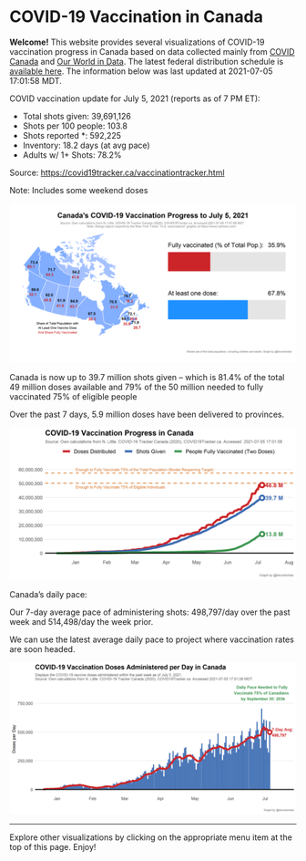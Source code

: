 COVID-19 Vaccination in Canada
==============================

**Welcome!** This website provides several visualizations of COVID-19
vaccination progress in Canada based on data collected mainly from
[COVID Canada](https://covid19tracker.ca/vaccinationtracker.html) and
[Our World in Data](https://ourworldindata.org/covid-vaccinations). The
latest federal distribution schedule is [available
here](https://www.canada.ca/en/public-health/services/diseases/2019-novel-coronavirus-infection/prevention-risks/covid-19-vaccine-treatment/vaccine-rollout.html).
The information below was last updated at 2021-07-05 17:01:58 MDT.

COVID vaccination update for July 5, 2021 (reports as of 7 PM ET):

-   Total shots given: 39,691,126
-   Shots per 100 people: 103.8
-   Shots reported \*: 592,225
-   Inventory: 18.2 days (at avg pace)
-   Adults w/ 1+ Shots: 78.2%

Source:
<a href="https://covid19tracker.ca/vaccinationtracker.html" class="uri">https://covid19tracker.ca/vaccinationtracker.html</a>

Note: Includes some weekend doses

![](Plots/plot_main.png)

Canada is now up to 39.7 million shots given – which is 81.4% of the
total 49 million doses available and 79% of the 50 million needed to
fully vaccinated 75% of eligible people

Over the past 7 days, 5.9 million doses have been delivered to
provinces.

![](Plots/plot_total.png)

Canada’s daily pace:

Our 7-day average pace of administering shots: 498,797/day over the past
week and 514,498/day the week prior.

We can use the latest average daily pace to project where vaccination
rates are soon headed.

![](Plots/pace_national.png)

------------------------------------------------------------------------

Explore other visualizations by clicking on the appropriate menu item at
the top of this page. Enjoy!
